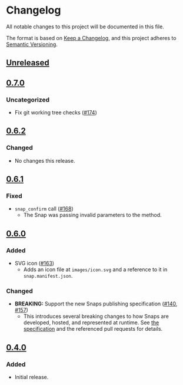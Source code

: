 # Changelog
All notable changes to this project will be documented in this file.

The format is based on [Keep a Changelog](https://keepachangelog.com/en/1.0.0/),
and this project adheres to [Semantic Versioning](https://semver.org/spec/v2.0.0.html).

## [Unreleased]

## [0.7.0]
### Uncategorized
- Fix git working tree checks ([#174](https://github.com/MetaMask/snaps-skunkworks/pull/174))

## [0.6.2]
### Changed
- No changes this release.

## [0.6.1]
### Fixed
- `snap_confirm` call ([#168](https://github.com/MetaMask/snaps-skunkworks/pull/168))
  - The Snap was passing invalid parameters to the method.

## [0.6.0]
### Added
- SVG icon ([#163](https://github.com/MetaMask/snaps-skunkworks/pull/163))
  - Adds an icon file at `images/icon.svg` and a reference to it in `snap.manifest.json`.

### Changed
- **BREAKING:** Support the new Snaps publishing specification ([#140](https://github.com/MetaMask/snaps-skunkworks/pull/140), [#157](https://github.com/MetaMask/snaps-skunkworks/pull/157))
  - This introduces several breaking changes to how Snaps are developed, hosted, and represented at runtime. See [the specification](https://github.com/MetaMask/specifications/blob/d4a5bf5d6990bb5b02a98bd3f95a24ffb28c701c/snaps/publishing.md) and the referenced pull requests for details.

## [0.4.0]
### Added
- Initial release.

[Unreleased]: https://github.com/MetaMask/snaps-skunkworks/compare/v0.7.0...HEAD
[0.7.0]: https://github.com/MetaMask/snaps-skunkworks/compare/v0.6.2...v0.7.0
[0.6.2]: https://github.com/MetaMask/snaps-skunkworks/compare/v0.6.1...v0.6.2
[0.6.1]: https://github.com/MetaMask/snaps-skunkworks/compare/v0.6.0...v0.6.1
[0.6.0]: https://github.com/MetaMask/snaps-skunkworks/compare/v0.4.0...v0.6.0
[0.4.0]: https://github.com/MetaMask/snaps-skunkworks/releases/tag/v0.4.0
